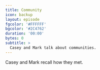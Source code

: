 ```yaml
---
title: Community
icon: backup
layout: episode
fgcolor: '#FFFFFF'
bgcolor: '#2C4762'
duration: '00:00'
bytes: 0
subtitle: >
  Casey and Mark talk about communities.
---
```


Casey and Mark recall how they met.

